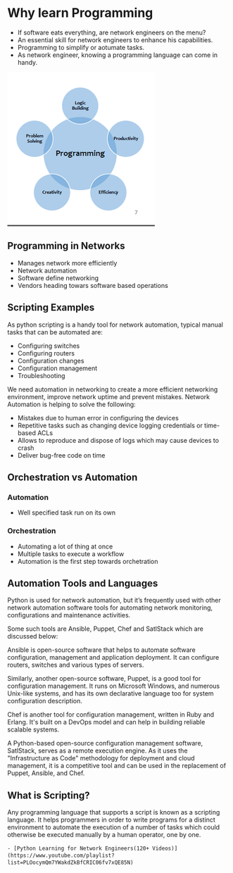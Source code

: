 # Why learn Programming

- If software eats everything, are network engineers on the menu?
- An essential skill for network engineers to enhance his capabilities.
- Programming to simplify or aotumate tasks.
- As network engineer, knowing a programming language can come in handy.

![pic](/docs/source/images/programming.PNG)

## Programming in Networks

- Manages network more efficiently
- Network automation
- Software define networking
- Vendors heading towars software based operations

## Scripting Examples

As python scripting is a handy tool for network automation, typical manual tasks that can be automated are:

- Configuring switches
- Configuring routers
- Configuration changes
- Configuration management
- Troubleshooting

We need automation in networking to create a more efficient networking environment, improve network uptime and prevent mistakes. Network Automation is helping to solve the following:

- Mistakes due to human error in configuring the devices
- Repetitive tasks such as changing device logging credentials or time-based ACLs
- Allows to reproduce and dispose of logs which may cause devices to crash
- Deliver bug-free code on time

## Orchestration vs Automation

### Automation

- Well specified task run on its own

### Orchestration

- Automating a lot of thing at once
- Multiple tasks to execute a workflow
- Automation is the first step towards orchetration

## Automation Tools and Languages

Python is used for network automation, but it’s frequently used with other network automation software tools for automating network monitoring, configurations and maintenance activities.

Some such tools are Ansible, Puppet, Chef and SatlStack which are discussed below:

Ansible is open-source software that helps to automate software configuration, management and application deployment. It can configure routers, switches and various types of servers.

Similarly, another open-source software, Puppet, is a good tool for configuration management. It runs on Microsoft Windows, and numerous Unix-like systems, and has its own declarative language too for system configuration description.

Chef is another tool for configuration management, written in Ruby and Erlang. It's built on a DevOps model and can help in building reliable scalable systems.

A Python-based open-source configuration management software, SatlStack, serves as a remote execution engine. As it uses the "Infrastructure as Code" methodology for deployment and cloud management, it is a competitive tool and can be used in the replacement of Puppet, Ansible, and Chef.

## What is Scripting?

Any programming language that supports a script is known as a scripting language. It helps programmers in order to write programs for a distinct environment to automate the execution of a number of tasks which could otherwise be executed manually by a human operator, one by one.

```{seealso}
- [Python Learning for Network Engineers(120+ Videos)](https://www.youtube.com/playlist?list=PLOocymQm7YWakdZkBfCRIC06fv7xQE85N)
```
